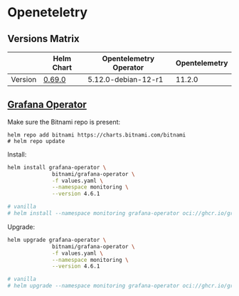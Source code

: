 # Openeteletry

## Versions Matrix
|         | Helm Chart                                                                        | Opentelemetry Operator | Opentelemetry |
| ------- | --------------------------------------------------------------------------------- | ---------------------- | ------------- |
| Version | [0.69.0](https://github.com/open-telemetry/opentelemetry-helm-charts/tree/opentelemetry-operator-0.69.0/charts/opentelemetry-operator) | 5.12.0-debian-12-r1    | 11.2.0        |

## [Grafana Operator](https://github.com/grafana/grafana-operator)

Make sure the Bitnami repo is present:
```
helm repo add bitnami https://charts.bitnami.com/bitnami
# helm repo update
```

Install:
```bash
helm install grafana-operator \
              bitnami/grafana-operator \
              -f values.yaml \
              --namespace monitoring \
              --version 4.6.1

# vanilla 
# helm install --namespace monitoring grafana-operator oci://ghcr.io/grafana/helm-charts/grafana-operator -f helm.grafana-operator.yaml --version v5.10.0
```

Upgrade:
```bash
helm upgrade grafana-operator \
              bitnami/grafana-operator \
              -f values.yaml \
              --namespace monitoring \
              --version 4.6.1

# vanilla 
# helm upgrade --namespace monitoring grafana-operator oci://ghcr.io/grafana/helm-charts/grafana-operator -f helm.grafana-operator.yaml --version v5.10.0
```



